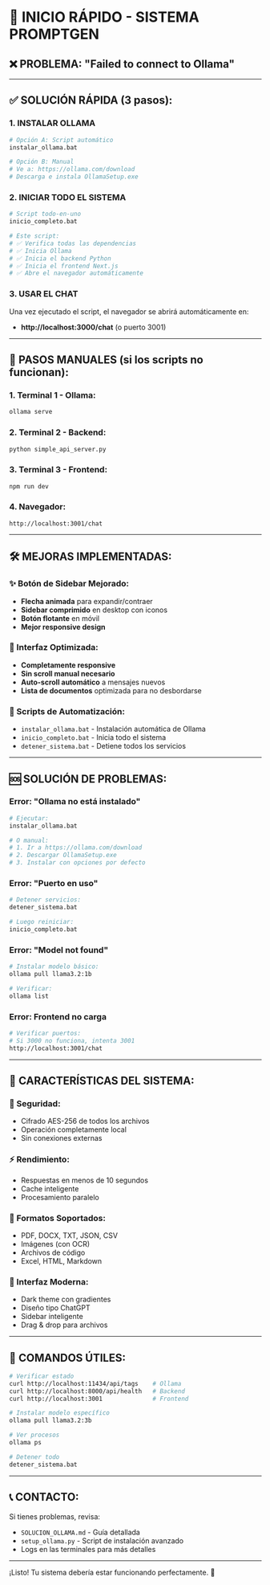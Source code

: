 # 🚀 INICIO RÁPIDO - SISTEMA PROMPTGEN

## ❌ **PROBLEMA**: "Failed to connect to Ollama"

---

## ✅ **SOLUCIÓN RÁPIDA** (3 pasos):

### 1. **INSTALAR OLLAMA**
```bash
# Opción A: Script automático
instalar_ollama.bat

# Opción B: Manual
# Ve a: https://ollama.com/download
# Descarga e instala OllamaSetup.exe
```

### 2. **INICIAR TODO EL SISTEMA**
```bash
# Script todo-en-uno
inicio_completo.bat

# Este script:
# ✅ Verifica todas las dependencias
# ✅ Inicia Ollama
# ✅ Inicia el backend Python
# ✅ Inicia el frontend Next.js
# ✅ Abre el navegador automáticamente
```

### 3. **USAR EL CHAT**
Una vez ejecutado el script, el navegador se abrirá automáticamente en:
- **http://localhost:3000/chat** (o puerto 3001)

---

## 🎯 **PASOS MANUALES** (si los scripts no funcionan):

### 1. **Terminal 1** - Ollama:
```bash
ollama serve
```

### 2. **Terminal 2** - Backend:
```bash
python simple_api_server.py
```

### 3. **Terminal 3** - Frontend:
```bash
npm run dev
```

### 4. **Navegador**:
```
http://localhost:3001/chat
```

---

## 🛠️ **MEJORAS IMPLEMENTADAS**:

### **✨ Botón de Sidebar Mejorado**:
- **Flecha animada** para expandir/contraer
- **Sidebar comprimido** en desktop con iconos
- **Botón flotante** en móvil
- **Mejor responsive design**

### **📱 Interfaz Optimizada**:
- **Completamente responsive**
- **Sin scroll manual necesario**
- **Auto-scroll automático** a mensajes nuevos
- **Lista de documentos** optimizada para no desbordarse

### **🔧 Scripts de Automatización**:
- `instalar_ollama.bat` - Instalación automática de Ollama
- `inicio_completo.bat` - Inicia todo el sistema
- `detener_sistema.bat` - Detiene todos los servicios

---

## 🆘 **SOLUCIÓN DE PROBLEMAS**:

### **Error: "Ollama no está instalado"**
```bash
# Ejecutar:
instalar_ollama.bat

# O manual:
# 1. Ir a https://ollama.com/download
# 2. Descargar OllamaSetup.exe
# 3. Instalar con opciones por defecto
```

### **Error: "Puerto en uso"**
```bash
# Detener servicios:
detener_sistema.bat

# Luego reiniciar:
inicio_completo.bat
```

### **Error: "Model not found"**
```bash
# Instalar modelo básico:
ollama pull llama3.2:1b

# Verificar:
ollama list
```

### **Error: Frontend no carga**
```bash
# Verificar puertos:
# Si 3000 no funciona, intenta 3001
http://localhost:3001/chat
```

---

## 🎉 **CARACTERÍSTICAS DEL SISTEMA**:

### **🔐 Seguridad**:
- Cifrado AES-256 de todos los archivos
- Operación completamente local
- Sin conexiones externas

### **⚡ Rendimiento**:
- Respuestas en menos de 10 segundos
- Cache inteligente
- Procesamiento paralelo

### **📁 Formatos Soportados**:
- PDF, DOCX, TXT, JSON, CSV
- Imágenes (con OCR)
- Archivos de código
- Excel, HTML, Markdown

### **🎨 Interfaz Moderna**:
- Dark theme con gradientes
- Diseño tipo ChatGPT
- Sidebar inteligente
- Drag & drop para archivos

---

## 🔄 **COMANDOS ÚTILES**:

```bash
# Verificar estado
curl http://localhost:11434/api/tags    # Ollama
curl http://localhost:8000/api/health   # Backend
curl http://localhost:3001              # Frontend

# Instalar modelo específico
ollama pull llama3.2:3b

# Ver procesos
ollama ps

# Detener todo
detener_sistema.bat
```

---

## 📞 **CONTACTO**:
Si tienes problemas, revisa:
- `SOLUCION_OLLAMA.md` - Guía detallada
- `setup_ollama.py` - Script de instalación avanzado
- Logs en las terminales para más detalles

---

¡Listo! Tu sistema debería estar funcionando perfectamente. 🎉 